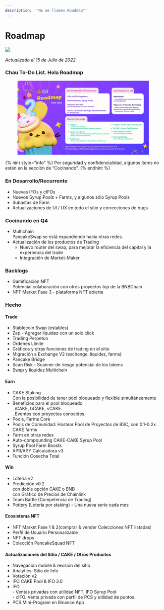 ```yaml
---
description: '"No me llames Roadmap"'
---
```


# Roadmap



![](https://gblobscdn.gitbook.com/assets%2F-MHREX7DHcljbY5IkjgJ%2F-MbKS2mFRDg91ZWCu1Fz%2F-MbKZINH3Atuv5bv2dPZ%2Fdocs%20masthead%20\(19\).png?alt=media\&token=a39e0778-1eab-43da-b421-195e3c54d70e)



_Actualizado el 15 de Julio de 2022_

### Chau To-Do List. Hola Roadmap

<figure><img src=".gitbook/assets/image (5) (6).png" alt=""><figcaption></figcaption></figure>

{% hint style="info" %}
Por seguridad y confidencialidad, algunos ítems no están en la sección de “Cocinando”.
{% endhint %}

### En Desarrollo/Recurrente

* Nuevas IFOs y cIFOs
* Nuevos Syrup Pools + Farms, y algunos sólo Syrup Pools
* Subastas de Farm
* Actualizaciones de UI / UX en todo el sitio y correcciones de bugs

### Cocinando en Q4

* Multichain\
  PancakeSwap se está expandiendo hacia otras redes.
* Actualización de los productos de Trading
  * Nuevo router del swap, para mejorar la eficiencia del capital y la experiencia del trade
  * Integración de Market-Maker

### Backlogs

* Gamificación NFT\
  Potencial colaboración con otros proyectos top de la BNBChain
* NFT Market Fase 3 - plataforma NFT abierta

### Hecho

#### Trade

* Stablecoin Swap (estables)
* Zap - Agregar liquidez con un solo click
* Trading Perpetuo
* Órdenes Límite
* Gráficos y otras funciones de trading en el sitio
* Migración a Exchange V2 (exchange, liquidez, farms)
* Pancake Bridge
* Scan Risk - Scanner de riesgo potencial de los tokens
* Swap y liquidez Multichain

#### Earn

* CAKE Staking\
  Con la posibilidad de tener pool bloqueado y flexible simultáneamente
* Beneficios para el pool bloqueado\
  . iCAKE, bCAKE, vCAKE\
  . Eventos con proyectos conocidos
* Pools, Farms Core&#x20;
* Pools de Comunidad: Hostear Pool de Proyectos de BSC, con 0.1-0.2x CAKE farms
* Farm en otras redes
* Auto-compounding CAKE-CAKE Syrup Pool
* Syrup Pool Farm Boosts
* APR/APY Calculadora v3
* Función Cosecha Total

#### Win

* Lotería v2
* Predicción v0.2\
  con doble opción CAKE o BNB\
  con Gráfico de Precios de Chainlink
* Team Battle (Competencia de Trading)
* Pottery (Lotería por staking) - Una nueva serie cada mes

#### Ecosistema NFT

* NFT Market Fase 1 & 2(comprar & vender Colecciones NFT listadas)
* Perfil de Usuario Personalizable
* NFT drops
* Colección PancakeSquad NFT

#### Actualizaciones del Sitio  / CAKE / Otros Productos

* Navegación mobile & revisión del sitio
* Analytics: Sitio de Info
* Votación v2
* IFO CAKE Pool & IFO 3.0
* IFO\
  \- Ventas privadas con utilidad NFT, IFO Syrup Pool\
  \- cIFO. Venta privada con perfil de PCS y utilidad de puntos.
* PCS Mini-Program en Binance App
